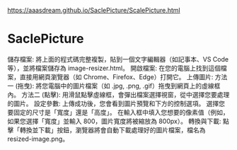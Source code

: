 https://aaasdream.github.io/SaclePicture/ScalePicture.html

# SaclePicture
儲存檔案: 將上面的程式碼完整複製，貼到一個文字編輯器（如記事本、VS Code等），並將檔案儲存為 image-resizer.html。
開啟檔案: 在您的電腦上找到這個檔案，直接用網頁瀏覽器（如 Chrome、Firefox、Edge）打開它。
上傳圖片:
方法一 (拖曳): 將您電腦中的圖片檔案（如 .jpg, .png, .gif）拖曳到網頁上的虛線框內。
方法二 (點擊): 用滑鼠點擊虛線框，會彈出檔案選擇視窗，從中選擇您要處理的圖片。
設定參數:
上傳成功後，您會看到圖片預覽和下方的控制選項。
選擇您要固定的尺寸是「寬度」還是「高度」。
在輸入框中填入您想要的像素值（例如，如果您選擇「寬度」並輸入 800，圖片寬度將被縮放為 800px）。
轉換與下載: 點擊「轉換並下載」按鈕，瀏覽器將會自動下載處理好的圖片檔案，檔名為 resized-image.png。
